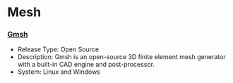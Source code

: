 # Mesh

### [Gmsh](http://gmsh.info/)
* Release Type: Open Source
* Description: Gmsh is an open-source 3D finite element mesh generator with a built-in CAD engine and post-processor. 
* System: Linux and Windows
